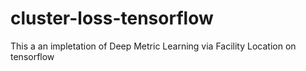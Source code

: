 # cluster-loss-tensorflow
This a an impletation of Deep Metric Learning via Facility Location on tensorflow

